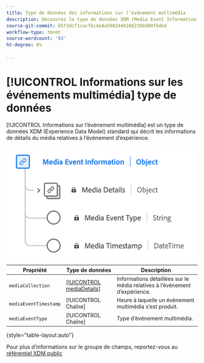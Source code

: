 ```yaml
---
title: Type de données des informations sur l’événement multimédia
description: Découvrez le type de données XDM (Media Event Information Experience Data Model).
source-git-commit: 65f3dcf1cacfbc4e8a598244810d238bd88f64bd
workflow-type: tm+mt
source-wordcount: '93'
ht-degree: 6%

---
```


# [!UICONTROL Informations sur les événements multimédia] type de données

[!UICONTROL Informations sur l’événement multimédia] est un type de données XDM (Experience Data Model) standard qui décrit les informations de détails du média relatives à l’événement d’expérience.

![Schéma du type de données Informations sur l’événement multimédia.](../images/data-types/media-event-information.png)

| Propriété | Type de données | Description |
| --- | --- | --- |
| `mediaCollection` | [[!UICONTROL mediaDetails]](./media-details-information.md) | Informations détaillées sur le média relatives à l’événement d’expérience. |
| `mediaEventTimestamp` | [!UICONTROL Chaîne] | Heure à laquelle un événement multimédia s’est produit. |
| `mediaEventType` | [!UICONTROL Chaîne] | Type d’événement multimédia. |

{style="table-layout:auto"}

Pour plus d’informations sur le groupe de champs, reportez-vous au [référentiel XDM public](https://github.com/adobe/xdm/blob/master/components/datatypes/mediaevent.schema.json)
